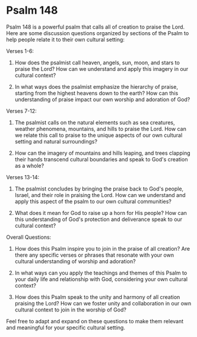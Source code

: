 # Psalm 148

Psalm 148 is a powerful psalm that calls all of creation to praise the Lord. Here are some discussion questions organized by sections of the Psalm to help people relate it to their own cultural setting:

Verses 1-6:

1. How does the psalmist call heaven, angels, sun, moon, and stars to praise the Lord? How can we understand and apply this imagery in our cultural context?

2. In what ways does the psalmist emphasize the hierarchy of praise, starting from the highest heavens down to the earth? How can this understanding of praise impact our own worship and adoration of God?

Verses 7-12:

1. The psalmist calls on the natural elements such as sea creatures, weather phenomena, mountains, and hills to praise the Lord. How can we relate this call to praise to the unique aspects of our own cultural setting and natural surroundings?

2. How can the imagery of mountains and hills leaping, and trees clapping their hands transcend cultural boundaries and speak to God's creation as a whole?

Verses 13-14:

1. The psalmist concludes by bringing the praise back to God's people, Israel, and their role in praising the Lord. How can we understand and apply this aspect of the psalm to our own cultural communities?

2. What does it mean for God to raise up a horn for His people? How can this understanding of God's protection and deliverance speak to our cultural context?

Overall Questions:

1. How does this Psalm inspire you to join in the praise of all creation? Are there any specific verses or phrases that resonate with your own cultural understanding of worship and adoration?

2. In what ways can you apply the teachings and themes of this Psalm to your daily life and relationship with God, considering your own cultural context?

3. How does this Psalm speak to the unity and harmony of all creation praising the Lord? How can we foster unity and collaboration in our own cultural context to join in the worship of God?

Feel free to adapt and expand on these questions to make them relevant and meaningful for your specific cultural setting.